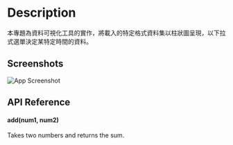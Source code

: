 
# Description 

本專題為資料可視化工具的實作，將載入的特定格式資料集以柱狀圖呈現，以下拉式選單決定某特定時間的資料。


## Screenshots

![App Screenshot](https://via.placeholder.com/468x300?text=App+Screenshot+Here)


## API Reference


#### add(num1, num2)

Takes two numbers and returns the sum.


